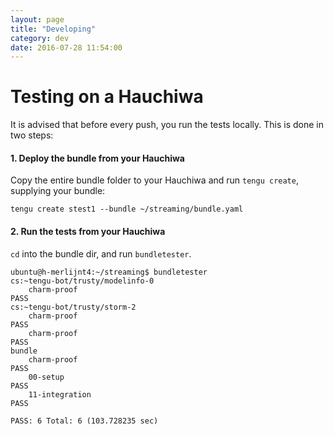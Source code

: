 ```yaml
---
layout: page
title: "Developing"
category: dev
date: 2016-07-28 11:54:00
---
```


# Testing on a Hauchiwa

It is advised that before every push, you run the tests locally. This is done in two steps:

#### 1. Deploy the bundle from your Hauchiwa

Copy the entire bundle folder to your Hauchiwa and run `tengu create`, supplying your bundle:

    tengu create stest1 --bundle ~/streaming/bundle.yaml


#### 2. Run the tests from your Hauchiwa

`cd` into the bundle dir, and run `bundletester`.

    ubuntu@h-merlijnt4:~/streaming$ bundletester
    cs:~tengu-bot/trusty/modelinfo-0
        charm-proof                                                            PASS
    cs:~tengu-bot/trusty/storm-2
        charm-proof                                                            PASS
        charm-proof                                                            PASS
    bundle
        charm-proof                                                            PASS
        00-setup                                                               PASS
        11-integration                                                         PASS

    PASS: 6 Total: 6 (103.728235 sec)
